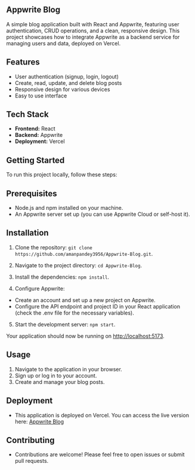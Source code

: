 ## Appwrite Blog

A simple blog application built with React and Appwrite, featuring user authentication, CRUD operations, and a clean, responsive design. This project showcases how to integrate Appwrite as a backend service for managing users and data, deployed on Vercel.

## Features

- User authentication (signup, login, logout)
- Create, read, update, and delete blog posts
- Responsive design for various devices
- Easy to use interface

## Tech Stack

- **Frontend:** React
- **Backend:** Appwrite
- **Deployment:** Vercel

## Getting Started

To run this project locally, follow these steps:

## Prerequisites

- Node.js and npm installed on your machine.
- An Appwrite server set up (you can use Appwrite Cloud or self-host it).

## Installation

1. Clone the repository: `git clone https://github.com/amanpandey3956/Appwrite-Blog.git`.

2. Navigate to the project directory: `cd Appwrite-Blog`.

3. Install the dependencies: `npm install`.

4. Configure Appwrite:

* Create an account and set up a new project on Appwrite.
* Configure the API endpoint and project ID in your React application (check the .env file for the necessary variables).

5. Start the development server: `npm start`.

Your application should now be running on [http://localhost:5173](http://localhost:5173).

## Usage
1. Navigate to the application in your browser.
2. Sign up or log in to your account.
3. Create and manage your blog posts.

## Deployment
* This application is deployed on Vercel. You can access the live version here: [Appwrite Blog](https://appwrite-blog-vert.vercel.app)

## Contributing
* Contributions are welcome! Please feel free to open issues or submit pull requests.
